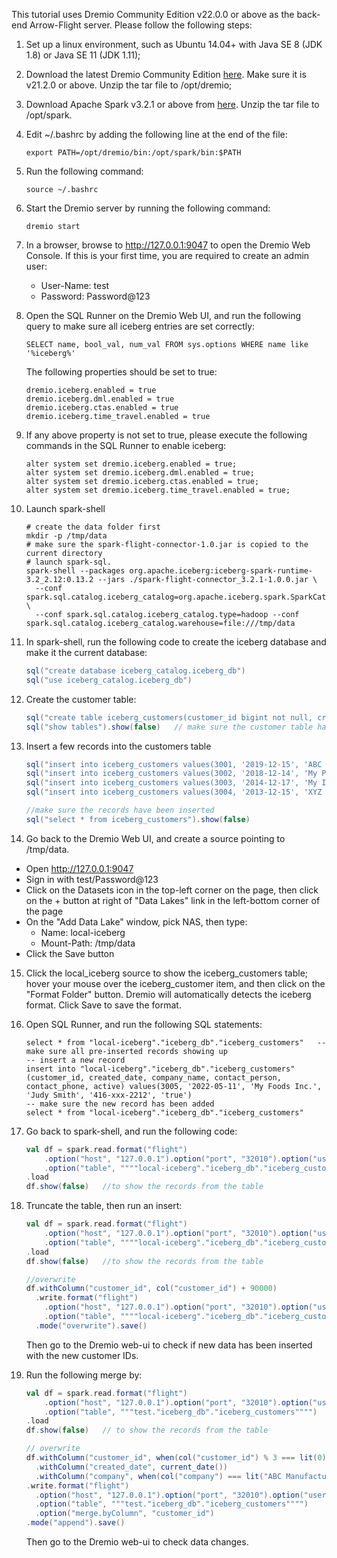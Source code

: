This tutorial uses Dremio Community Edition v22.0.0 or above as the back-end Arrow-Flight server. Please follow the following steps:

1. Set up a linux environment, such as Ubuntu 14.04+ with Java SE 8 (JDK 1.8) or Java SE 11 (JDK 1.11);

2. Download the latest Dremio Community Edition [here](https://download.dremio.com/community-server/dremio-community-LATEST.tar.gz). Make sure it is v21.2.0 or above. Unzip the tar file to /opt/dremio;

3. Download Apache Spark v3.2.1 or above from [here](https://spark.apache.org/downloads.html). Unzip the tar file to /opt/spark.

4. Edit ~/.bashrc by adding the following line at the end of the file:
    ```shell
    export PATH=/opt/dremio/bin:/opt/spark/bin:$PATH
    ```

5. Run the following command:
   ```shell
   source ~/.bashrc
   ```

6. Start the Dremio server by running the following command:
   ```shell
   dremio start
   ```

7. In a browser, browse to http://127.0.0.1:9047 to open the Dremio Web Console. If this is your first time, you are required to create an admin user:
   - User-Name: test
   - Password: Password@123

8. Open the SQL Runner on the Dremio Web UI, and run the following query to make sure all iceberg entries are set correctly:
   ```roomsql
   SELECT name, bool_val, num_val FROM sys.options WHERE name like '%iceberg%'
   ```
   The following properties should be set to true:
   ```roomsql
   dremio.iceberg.enabled = true
   dremio.iceberg.dml.enabled = true
   dremio.iceberg.ctas.enabled = true
   dremio.iceberg.time_travel.enabled = true
   ```

9. If any above property is not set to true, please execute the following commands in the SQL Runner to enable iceberg:
   ```roomsql
   alter system set dremio.iceberg.enabled = true;
   alter system set dremio.iceberg.dml.enabled = true;
   alter system set dremio.iceberg.ctas.enabled = true;
   alter system set dremio.iceberg.time_travel.enabled = true;
   ```

10. Launch spark-shell
    ```shell
    # create the data folder first
    mkdir -p /tmp/data
    # make sure the spark-flight-connector-1.0.jar is copied to the current directory
    # launch spark-sql. 
    spark-shell --packages org.apache.iceberg:iceberg-spark-runtime-3.2_2.12:0.13.2 --jars ./spark-flight-connector_3.2.1-1.0.0.jar \
      --conf spark.sql.catalog.iceberg_catalog=org.apache.iceberg.spark.SparkCatalog \
      --conf spark.sql.catalog.iceberg_catalog.type=hadoop --conf spark.sql.catalog.iceberg_catalog.warehouse=file:///tmp/data
    ```

11. In spark-shell, run the following code to create the iceberg database and make it the current database:
    ```scala
    sql("create database iceberg_catalog.iceberg_db")
    sql("use iceberg_catalog.iceberg_db")
    ```

12. Create the customer table:
    ```scala
    sql("create table iceberg_customers(customer_id bigint not null, created_date string not null, company_name string, contact_person string, contact_phone string, active boolean) using iceberg;")
    sql("show tables").show(false)   // make sure the customer table has been created
    ```

13. Insert a few records into the customers table
    ```scala
    sql("insert into iceberg_customers values(3001, '2019-12-15', 'ABC Manufacturing', 'Jay Douglous', '123-xxx-1212', true)")
    sql("insert into iceberg_customers values(3002, '2018-12-14', 'My Pharma Corp.', 'Jessica Smith', '123-xxx-3652', true)")
    sql("insert into iceberg_customers values(3003, '2014-12-17', 'My Investors, Inc.', 'Chris Pandha', '123-xxx-6845', true)")
    sql("insert into iceberg_customers values(3004, '2013-12-15', 'XYZ Life Insurance, Inc.', 'Foster Ling', '123-xxx-9487', true)")

    //make sure the records have been inserted
    sql("select * from iceberg_customers").show(false)
    ```

14. Go back to the Dremio Web UI, and create a source pointing to /tmp/data.
  - Open http://127.0.0.1:9047
  - Sign in with test/Password@123
  - Click on the Datasets icon in the top-left corner on the page, then click on the + button at right of "Data Lakes" link in the left-bottom corner of the page
  - On the "Add Data Lake" window, pick NAS, then type:
    - Name: local-iceberg
    - Mount-Path: /tmp/data
  - Click the Save button 

15. Click the local_iceberg source to show the iceberg_customers table; hover your mouse over the iceberg_customer item, and then click on the "Format Folder" button. Dremio will automatically detects the iceberg format. Click Save to save the format.

16. Open SQL Runner, and run the following SQL statements:
    ```roomsql
    select * from "local-iceberg"."iceberg_db"."iceberg_customers"   -- make sure all pre-inserted records showing up
    -- insert a new record
    insert into "local-iceberg"."iceberg_db"."iceberg_customers"(customer_id, created_date, company_name, contact_person, contact_phone, active) values(3005, '2022-05-11', 'My Foods Inc.', 'Judy Smith', '416-xxx-2212', 'true')
    -- make sure the new record has been added
    select * from "local-iceberg"."iceberg_db"."iceberg_customers" 
    ```

17. Go back to spark-shell, and run the following code:
    ```scala
    val df = spark.read.format("flight")
        .option("host", "127.0.0.1").option("port", "32010").option("user", "test").option("password", "Password@12345")
        .option("table", """"local-iceberg"."iceberg_db"."iceberg_customers"""")
    .load
    df.show(false)   //to show the records from the table
    ```

18. Truncate the table, then run an insert:
    ```scala
    val df = spark.read.format("flight")
        .option("host", "127.0.0.1").option("port", "32010").option("user", "test").option("password", "Password@12345")
        .option("table", """"local-iceberg"."iceberg_db"."iceberg_customers"""")
    .load
    df.show(false)   //to show the records from the table

    //overwrite
    df.withColumn("customer_id", col("customer_id") + 90000)
      .write.format("flight")
        .option("host", "127.0.0.1").option("port", "32010").option("user", "test").option("password", "Password@12345")
        .option("table", """"local-iceberg"."iceberg_db"."iceberg_customers"""")
      .mode("overwrite").save()
    ```
    Then go to the Dremio web-ui to check if new data has been inserted with the new customer IDs.

19. Run the following merge by:
    ```scala
    val df = spark.read.format("flight")
        .option("host", "127.0.0.1").option("port", "32010").option("user", "test").option("password", "Password@12345")
        .option("table", """test."iceberg_db"."iceberg_customers"""")
    .load
    df.show(false)   // to show the records from the table

    // overwrite
    df.withColumn("customer_id", when(col("customer_id") % 3 === lit(0), col("customer_id") + 90000).otherwise(col("customer_id")))
      .withColumn("created_date", current_date())
      .withColumn("company", when(col("company") === lit("ABC Manufacturing"), lit("Central Bank")).otherwise(col("company")))
    .write.format("flight")
      .option("host", "127.0.0.1").option("port", "32010").option("user", "test").option("password", "Password@12345")
      .option("table", """test."iceberg_db"."iceberg_customers"""")
      .option("merge.byColumn", "customer_id")
    .mode("append").save()
    ```
    Then go to the Dremio web-ui to check data changes.

